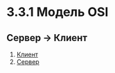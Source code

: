 # 3.3.1 Модель OSI
 ## Сервер -> Клиент

 1. [Клиент](https://github.com/dilav1941/3.3.1_modelOSI_clientServer/blob/master/src/main/java/client/Main.java)
 2. [Сервер](https://github.com/dilav1941/3.3.1_modelOSI_clientServer/blob/master/src/main/java/ServerMain/ServerMain.java)
